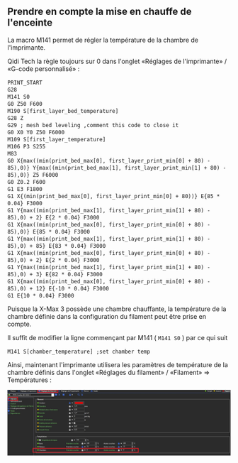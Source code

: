 ## Prendre en compte la mise en chauffe de l'enceinte

La macro M141 permet de régler la température de la chambre de l'imprimante.

Qidi Tech la règle toujours sur 0 dans l'onglet «Réglages de l'imprimante» / «G-code personnalisé» :

```
PRINT_START
G28
M141 S0
G0 Z50 F600
M190 S[first_layer_bed_temperature]
G28 Z
G29 ; mesh bed leveling ,comment this code to close it
G0 X0 Y0 Z50 F6000
M109 S[first_layer_temperature]
M106 P3 S255
M83
G0 X{max((min(print_bed_max[0], first_layer_print_min[0] + 80) - 85),0)} Y{max((min(print_bed_max[1], first_layer_print_min[1] + 80) - 85),0)} Z5 F6000
G0 Z0.2 F600
G1 E3 F1800
G1 X{(min(print_bed_max[0], first_layer_print_min[0] + 80))} E{85 * 0.04} F3000
G1 Y{max((min(print_bed_max[1], first_layer_print_min[1] + 80) - 85),0) + 2} E{2 * 0.04} F3000
G1 X{max((min(print_bed_max[0], first_layer_print_min[0] + 80) - 85),0)} E{85 * 0.04} F3000
G1 Y{max((min(print_bed_max[1], first_layer_print_min[1] + 80) - 85),0) + 85} E{83 * 0.04} F3000
G1 X{max((min(print_bed_max[0], first_layer_print_min[0] + 80) - 85),0) + 2} E{2 * 0.04} F3000
G1 Y{max((min(print_bed_max[1], first_layer_print_min[1] + 80) - 85),0) + 3} E{82 * 0.04} F3000
G1 X{max((min(print_bed_max[0], first_layer_print_min[0] + 80) - 85),0) + 12} E{-10 * 0.04} F3000
G1 E{10 * 0.04} F3000
```

Puisque la X-Max 3 possède une chambre chauffante, la température de la chambre définie dans la configuration du filament peut être prise en compte.

Il suffit de modifier la ligne commençant par M141 ( `M141 S0` ) par ce qui suit
```
M141 S[chamber_temperature] ;set chamber temp
```

Ainsi, maintenant l'imprimante utilisera les paramètres de température de la chambre définis dans l'onglet «Réglages du filament» / «Filament» => Températures :

![Températures](../Images/qidi-slicer_filament.jpg)
